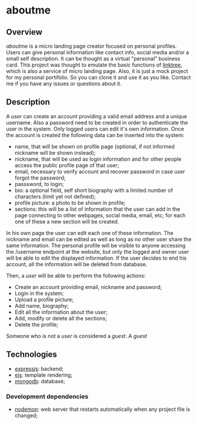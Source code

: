 # aboutme

## Overview
_aboutme_ is a micro landing page creator focused on personal profiles. Users can give personal information like contact info, social media and/or a small self description. It can be thought as a virtual "personal" business card.
This project was thought to emulate the basic functions of [linktree](https://linktr.ee/), which is also a service of micro landing page.
Also, it is just a mock project for my personal portifolio. So you can clone it and use it as you like. Contact me if you have any issues or questions about it.

## Description
A _user_ can create an account providing a valid email address and a unique username. Also a password need to be created in order to authenticate the user in the system. Only logged users can edit it's own information.
Once the account is created the following data can be inserted into the system:

- name, that will be shown on profile page (optional, if not informed nickname will be shown instead);
- nickname, that will be used as login information and for other people access the public profile page of that user;
- email, necessary to verify account and recover password in case user forgot the password;
- passsword, to login;
- bio: a optional field, self short biography with a limited number of characters (limit yet not defined);
- profile picture: a photo to be shown in profile;
- sections: this will be a list of information that the user can add in the page connecting to other webpages, social media, email, etc; for each one of these a new section will be created.

In his own page the user can edit each one of these information. The nickname and email can be edited as well as long as no other user share the same information.
The personal profile will be visible to anyone accessing the /username endpoint at the website, but only the logged and owner user will be able to edit the displayed information.
If the user decides to end his account, all the information will be deleted from database.

Then, a _user_ will be able to perform the following actions:

- Create an account providing email, nickname and password;
- Login in the system;
- Upload a profile picture;
- Add name, biography;
- Edit all the information about the user;
- Add, modify or delete all the sections;
- Delete the profile;

Someone who is not a _user_ is considered a _guest_. A _guest_

## Technologies
* [expressjs](https://expressjs.com/): backend;
* [ejs](https://ejs.co/): template rendering;
* [mongodb](https://www.mongodb.com/): database;

### Development dependencies
* [nodemon](https://nodemon.io/): web server that restarts automatically when any project file is changed;